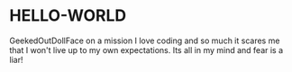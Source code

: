 # HELLO-WORLD
GeekedOutDollFace on a mission
I love coding and so much it scares me that I won't live up to my own expectations.
Its all in my mind and fear is a liar!
